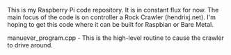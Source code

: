 This is my Raspberry Pi code repository. It is in constant flux for now. The main focus of the code 
is on controller a Rock Crawler (hendrixj.net).
I'm hoping to get this code where it can be built for Raspbian or Bare Metal.

manuever_program.cpp - This is the high-level routine to cause the crawler to
                       drive around.
                       
